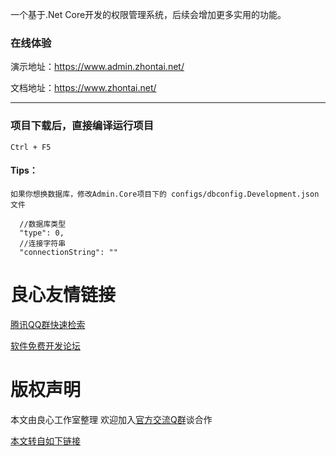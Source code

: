 ﻿
一个基于.Net Core开发的权限管理系统，后续会增加更多实用的功能。

### 在线体验
演示地址：https://www.admin.zhontai.net/

文档地址：https://www.zhontai.net/

*********************************************************
### 项目下载后，直接编译运行项目
```
Ctrl + F5
```

#### Tips：



```
如果你想换数据库，修改Admin.Core项目下的 configs/dbconfig.Development.json 文件

  //数据库类型
  "type": 0,
  //连接字符串
  "connectionString": ""

```



 # 良心友情链接

[腾讯QQ群快速检索](http://u.720life.cn/s/8cf73f7c)

[软件免费开发论坛](http://u.720life.cn/s/bbb01dc0)

# 版权声明 

本文由良心工作室整理 欢迎加入[官方交流Q群](https://u.720life.cn/s/f2316816)谈合作

[本文转自如下链接](http://u.720life.cn/g/2e71d0f0a5c601172267ba20d3a43c6e2a5a2f0dc4b38cf7c42de0a609a1df57bfc472dd3cf91e1c950bd7d29dcceedf60ec90e0b91d970d73ef530e2fc72c13)